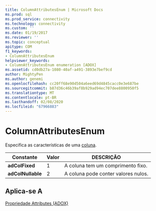 ```yaml
---
title: ColumnAttributesEnum | Microsoft Docs
ms.prod: sql
ms.prod_service: connectivity
ms.technology: connectivity
ms.custom: ''
ms.date: 01/19/2017
ms.reviewer: ''
ms.topic: conceptual
apitype: COM
f1_keywords:
- ColumnAttributesEnum
helpviewer_keywords:
- ColumnAttributesEnum enumeration [ADOX]
ms.assetid: cd0db27a-1080-40af-a491-3893e7bef9cd
author: MightyPen
ms.author: genemi
ms.openlocfilehash: cc20ff68e90d504a6eed69d4845cacc0e3e687be
ms.sourcegitcommit: b87d36c46b39af8b929ad94ec707dee8800950f5
ms.translationtype: MT
ms.contentlocale: pt-BR
ms.lasthandoff: 02/08/2020
ms.locfileid: "67966883"
---
```

# <a name="columnattributesenum"></a>ColumnAttributesEnum
Especifica as características de uma [coluna](../../../ado/reference/adox-api/column-object-adox.md).  
  
|Constante|Valor|DESCRIÇÃO|  
|--------------|-----------|-----------------|  
|**adColFixed**|1|A coluna tem um comprimento fixo.|  
|**adColNullable**|2|A coluna pode conter valores nulos.|  
  
## <a name="applies-to"></a>Aplica-se A  
 [Propriedade Attributes (ADOX)](../../../ado/reference/adox-api/attributes-property-adox.md)
